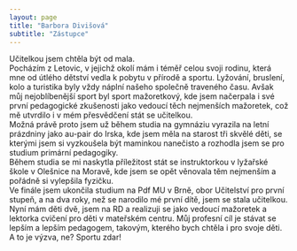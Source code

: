 ```yaml
---
layout: page
title: "Barbora Divišová" 
subtitle: "Zástupce" 
---
```


Učitelkou jsem chtěla být od mala.  
Pocházím z Letovic, v jejichž okolí mám i téměř celou svoji rodinu, která
mne od útlého dětství vedla k pobytu v přírodě a sportu. Lyžování,
bruslení, kolo a turistika byly vždy náplní našeho společně traveného času.
Avšak můj nejoblíbenější sport byl sport mažoretkový, kde jsem načerpala i
své první pedagogické zkušenosti jako vedoucí těch nejmenších mažoretek,
což mě utvrdilo i v mém přesvědčení stát se učitelkou.  
Možná právě proto jsem už během studia na gymnáziu vyrazila na letní
prázdniny jako au-pair do Irska, kde jsem měla na starost tři skvělé děti,
se kterými jsem si vyzkoušela být maminkou nanečisto a rozhodla jsem se pro
studium primární pedagogiky.  
Během studia se mi naskytla příležitost stát se instruktorkou v lyžařské
škole v Olešnice na Moravě, kde jsem se opět věnovala těm nejmenším a
pořádně si vylepšila fyzičku.  
Ve finále jsem ukončila studium na Pdf MU v Brně, obor Učitelství pro první
stupeň, a na dva roky, než se narodilo mé první dítě, jsem se stala
učitelkou.  
Nyní mám děti dvě, jsem na RD a realizuji se jako vedoucí mažoretek a
lektorka cvičení pro děti v mateřském centru. Můj profesní cíl je stávat se
lepším a lepším pedagogem, takovým, kterého bych chtěla i pro svoje děti. A
to je výzva, ne? Sportu zdar!  

